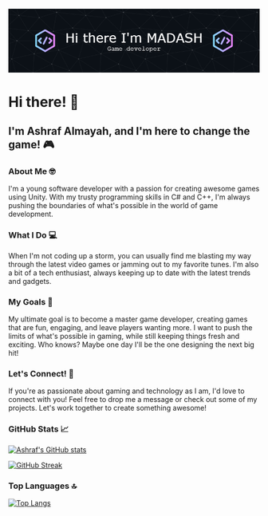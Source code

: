 ![Header](./github-header-image.png)
# Hi there! 👋

## I'm Ashraf Almayah, and I'm here to change the game! 🎮

### About Me 🤓

I'm a young software developer with a passion for creating awesome games using Unity. With my trusty programming skills in C# and C++, I'm always pushing the boundaries of what's possible in the world of game development. 

### What I Do 💻

When I'm not coding up a storm, you can usually find me blasting my way through the latest video games or jamming out to my favorite tunes. I'm also a bit of a tech enthusiast, always keeping up to date with the latest trends and gadgets.

### My Goals 🚀

My ultimate goal is to become a master game developer, creating games that are fun, engaging, and leave players wanting more. I want to push the limits of what's possible in gaming, while still keeping things fresh and exciting. Who knows? Maybe one day I'll be the one designing the next big hit!

### Let's Connect! 🤝

If you're as passionate about gaming and technology as I am, I'd love to connect with you! Feel free to drop me a message or check out some of my projects. Let's work together to create something awesome!

### GitHub Stats 📈

[![Ashraf's GitHub stats](https://github-readme-stats.vercel.app/api?username=ashrafalmayah&count_private=true&show_icons=true&theme=dark&bg_color=0C1117)](https://github.com/ashrafalmayah)

[![GitHub Streak](https://github-readme-streak-stats.herokuapp.com/?user=ashrafalmayah&theme=dark&border_radius=4&ring=1A1B49&background=0C1117)](https://git.io/streak-stats)

### Top Languages 🔝

[![Top Langs](https://github-readme-stats.vercel.app/api/top-langs/?username=ashrafalmayah&layout=compact&theme=dark&bg_color=0C1117)](https://github.com/ashrafalmayah)


